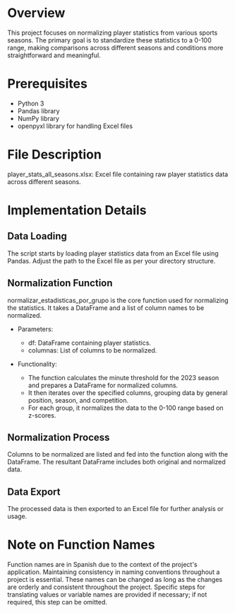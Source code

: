 # Overview
This project focuses on normalizing player statistics from various sports seasons. The primary goal is to standardize these statistics to a 0-100 range, making comparisons across different seasons and conditions more straightforward and meaningful.

# Prerequisites
- Python 3
- Pandas library
- NumPy library
- openpyxl library for handling Excel files

# File Description
player_stats_all_seasons.xlsx: Excel file containing raw player statistics data across different seasons.

# Implementation Details
## Data Loading
The script starts by loading player statistics data from an Excel file using Pandas. Adjust the path to the Excel file as per your directory structure.

## Normalization Function
normalizar_estadisticas_por_grupo is the core function used for normalizing the statistics. It takes a DataFrame and a list of column names to be normalized.

- Parameters:
  - df: DataFrame containing player statistics.
  - columnas: List of columns to be normalized.

- Functionality:
  - The function calculates the minute threshold for the 2023 season and prepares a DataFrame for normalized columns.
  - It then iterates over the specified columns, grouping data by general position, season, and competition.
  - For each group, it normalizes the data to the 0-100 range based on z-scores.

## Normalization Process
Columns to be normalized are listed and fed into the function along with the DataFrame. The resultant DataFrame includes both original and normalized data.

## Data Export
The processed data is then exported to an Excel file for further analysis or usage.

# Note on Function Names
Function names are in Spanish due to the context of the project's application. Maintaining consistency in naming conventions throughout a project is essential. These names can be changed as long as the changes are orderly and consistent throughout the project. Specific steps for translating values or variable names are provided if necessary; if not required, this step can be omitted.
